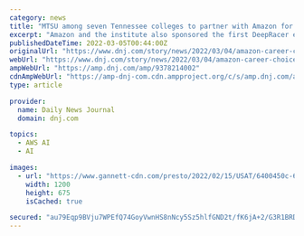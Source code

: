 ```yaml
---
category: news
title: "MTSU among seven Tennessee colleges to partner with Amazon for free tuition"
excerpt: "Amazon and the institute also sponsored the first DeepRacer event on campus in November, which allowed middle school and high school teams to compete by collecting and assimilating real-time visual data to guide the navigation of autonomous vehicles."
publishedDateTime: 2022-03-05T00:44:00Z
originalUrl: "https://www.dnj.com/story/news/2022/03/04/amazon-career-choice-tennessee-united-states-free-tuition-college-mtsu/9378214002/"
webUrl: "https://www.dnj.com/story/news/2022/03/04/amazon-career-choice-tennessee-united-states-free-tuition-college-mtsu/9378214002/"
ampWebUrl: "https://amp.dnj.com/amp/9378214002"
cdnAmpWebUrl: "https://amp-dnj-com.cdn.ampproject.org/c/s/amp.dnj.com/amp/9378214002"
type: article

provider:
  name: Daily News Journal
  domain: dnj.com

topics:
  - AWS AI
  - AI

images:
  - url: "https://www.gannett-cdn.com/presto/2022/02/15/USAT/6400450c-6279-4541-b6c1-34a4bf89b0ca-Amazon_associate_box.jpg?auto=webp&crop=5870,3302,x0,y274&format=pjpg&width=1200"
    width: 1200
    height: 675
    isCached: true

secured: "au79Eqp9BVju7WPEfQ74GoyVwnHS8nNcy5Sz5hlfGND2t/fK6jA+2/G3R1BRDC+644xu5G6hsQTvqxUNTZlYQHDLxypBArwYsX9ewPqw+Jz1L837J5p5Id5TUZv3TYPE0cTYqllIXWBunaTwCz33gW8zcBDBVFUmOworsibFGBdAjNeFQE7x2aJJkeQCL/vwuEHrVC4Dfw4tV7d96p57f6fDOuhpkVkR8ImJL879UQ2GWbgXtlt8pJ2NEQU9D3hIqkQUiporY/W40BiOL/iuYuaRvuQ5hZqXfIJ2oCSv8LFN3V7HNEQccWQ9OmrPu7lmyHDwHxsF+PGhyg9WQYhuc4PKkAZVxYpzbjmp3QxC3T0=;wTnK/oCWB2kNVx4UWxN19g=="
---
```


